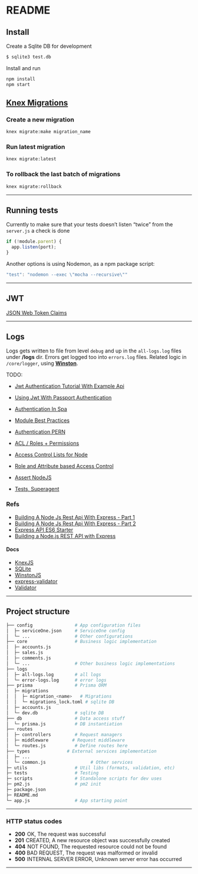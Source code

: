 # README

## Install

Create a Sqlite DB for development

```sh
$ sqlite3 test.db
```

Install and run

```sh
npm install
npm start
```

## [Knex Migrations](https://knexjs.org/#Migrations)

### Create a new migration

```sh
knex migrate:make migration_name
```

### Run latest migration

```sh
knex migrate:latest
```

### To rollback the last batch of migrations

```sh
knex migrate:rollback
```

---

## Running tests

Currently to make sure that your tests doesn’t listen “twice” from the `server.js` a check is done

```js
if (!module.parent) {
  app.listen(port);
}
```

Another options is using Nodemon, as a npm package script:

```js
"test": "nodemon --exec \"mocha --recursive\""
```

---

## JWT

[JSON Web Token Claims](https://www.iana.org/assignments/jwt/jwt.xhtml)

---

## Logs

Logs gets written to file from level `debug` and up in the `all-logs.log` files under **/logs** dir. Errors get logged too into `errors.log` files.
Related logic in `/core/logger`, using **[Winston](https://github.com/winstonjs/winston)**.

TODO:

- [Jwt Authentication Tutorial With Example Api](http://jasonwatmore.com/post/2018/08/06/nodejs-jwt-authentication-tutorial-with-example-api)
- [Using Jwt With Passport Authentication](https://medium.com/front-end-weekly/learn-using-jwt-with-passport-authentication-9761539c4314)
- [Authentication In Spa](https://medium.com/@jcbaey/authentication-in-spa-reactjs-and-vuejs-the-right-way-e4a9ac5cd9a3)
- [Module Best Practices](https://github.com/mattdesl/module-best-practices)
- [Authentication PERN](https://github.com/danscratch/pern/blob/master/backend/src/db/user.js)

- [ACL / Roles + Permissions](https://gist.github.com/facultymatt/6370903)
- [Access Control Lists for Node](https://github.com/optimalbits/node_acl)
- [Role and Attribute based Access Control](https://github.com/onury/accesscontrol)


- [Assert NodeJS](https://unitjs.com/guide/assert-node-js.html)
- [Tests, Superagent](http://visionmedia.github.io/superagent/#authentication)

### Refs

- [Building A Node Js Rest Api With Express - Part 1](https://medium.com/@jeffandersen/building-a-node-js-rest-api-with-express-46b0901f29b6)
- [Building A Node Js Rest Api With Express - Part 2](https://medium.com/@jeffandersen/building-a-node-js-rest-api-with-express-part-two-9152661bf47)
- [Express API ES6 Starter](https://codesandbox.io/s/lsn9y)
- [Building a Node.js REST API with Express](https://medium.com/@jeffandersen/building-a-node-js-rest-api-with-express-46b0901f29b6)

#### Docs

- [KnexJS](https://knexjs.org/)
- [SQLite](http://www.sqlitetutorial.net/)
- [WinstonJS](https://github.com/winstonjs/winston)
- [express-validator](https://github.com/express-validator/express-validator)
- [Validator](https://github.com/chriso/validator.js)

---

## Project structure

```sh
├── config                # App configuration files
│  ├─ serviceOne.json     # ServiceOne config
│  └─ ...                 # Other configurations
├── core                  # Business logic implementation
│  ├─ accounts.js
│  ├─ sales.js
│  ├─ comments.js
│  └─ ...                 # Other business logic implementations
├── logs
│  ├─ all-logs.log        # all logs
│  └─ error-logs.log      # error logs
├── prisma                # Prisma ORM
│  ├─ migrations
│  │  ├─ migration_<name>   # Migrations
│  │  └─ migrations_lock.toml # sqlite DB
│  ├─ accounts.js
│  └─ dev.db              # sqlite DB
├── db                    # Data access stuff
│  └─ prisma.js           # DB instantiation
├── routes
│  ├─ controllers         # Request managers
│  ├─ middleware         # Request middleware
│  └─ routes.js           # Define routes here
├── types              # External services implementation
│  ├─ ...
│  └─ common.js                 # Other services
├─ utils                  # Util libs (formats, validation, etc)
├─ tests                  # Testing
├─ scripts                # Standalone scripts for dev uses
├─ pm2.js                 # pm2 init
├─ package.json
├─ README.md
└─ app.js                 # App starting point
```

---

### HTTP status codes

- **200**  OK, The request was successful
- **201**  CREATED, A new resource object was successfully created
- **404**  NOT FOUND, The requested resource could not be found
- **400** BAD REQUEST, The request was malformed or invalid
- **500**  INTERNAL SERVER ERROR, Unknown server error has occurred

---
